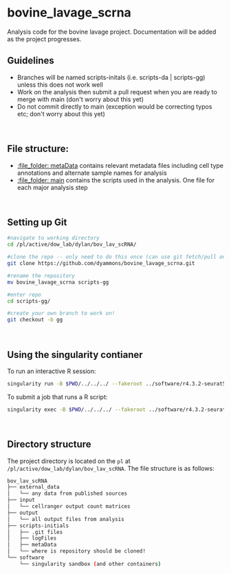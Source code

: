 # bovine_lavage_scrna

Analysis code for the bovine lavage project.
Documentation will be added as the project progresses.

## Guidelines
- Branches will be named scripts-initals (i.e. scripts-da | scripts-gg) unless this does not work well
- Work on the analysis then submit a pull request when you are ready to merge with main (don't worry about this yet)
- Do not commit directly to main (exception would be correcting typos etc; don't worry about this yet)

<br>

## File structure:
- [:file\_folder: metaData](/metaData) contains relevant metadata files including cell type annotations and alternate sample names for analysis
- [:file\_folder: main](/) contains the scripts used in the analysis. One file for each major analysis step

<br>

## Setting up Git

```sh
#navigate to working directory
cd /pl/active/dow_lab/dylan/bov_lav_scRNA/

#clone the repo -- only need to do this once (can use git fetch/pull once cloned)
git clone https://github.com/dyammons/bovine_lavage_scrna.git

#rename the repository
mv bovine_lavage_scrna scripts-gg

#enter repo
cd scripts-gg/

#create your own branch to work on!
git checkout -b gg
```

<br>

## Using the singularity contianer
To run an interactive R session:
```sh
singularity run -B $PWD/../../../ --fakeroot ../software/r4.3.2-seurat5
```

To submit a job that runs a R script:
```sh
singularity exec -B $PWD/../../../ --fakeroot ../software/r4.3.2-seurat5 Rscript script.R #change script.R to name of script to run
```

<br>

## Directory structure
The project directory is located on the `pl` at `/pl/active/dow_lab/dylan/bov_lav_scRNA`.
The file structure is as follows:

```sh
bov_lav_scRNA
├── external_data
│   └── any data from published sources
├── input
│   └── cellranger output count matrices
├── output
│   └── all output files from analysis
├── scripts-initials
│   ├── .git files
│   ├── logFiles
│   ├── metaData
│   └── where is repository should be cloned!
└── software
    └── singularity sandbox (and other containers)
```
